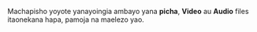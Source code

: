 Machapisho yoyote yanayoingia ambayo yana **picha**, **Video** au **Audio** files itaonekana hapa, pamoja na maelezo yao.
